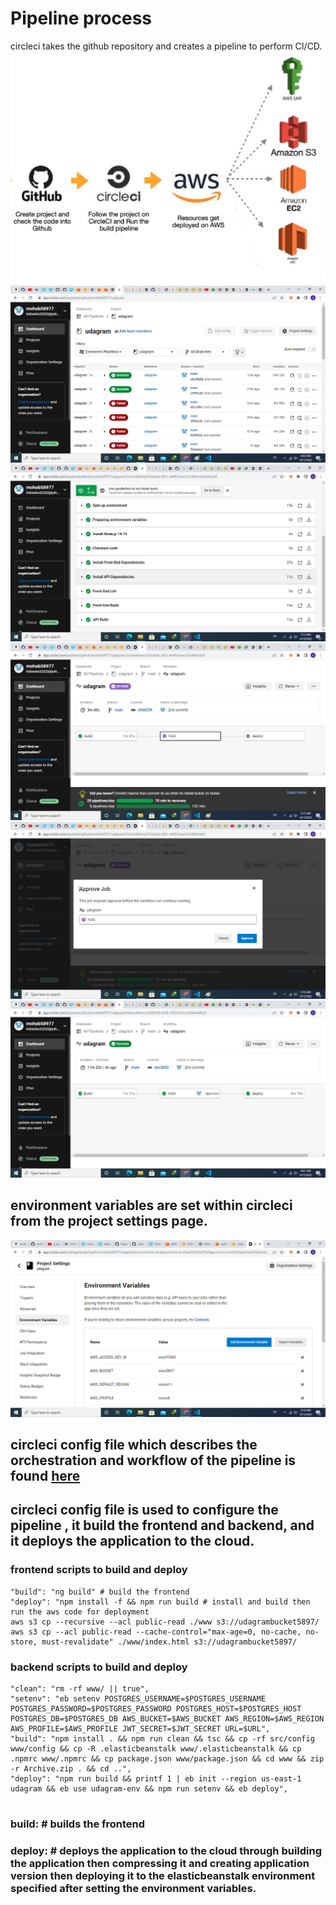 # Pipeline process
circleci takes the github repository and creates a pipeline to perform CI/CD.
![circlecpipelineprocess](CircleCI-Capture.PNG)
![circlecpipeline](circleci-project-pipeline.png)
![circlebuild](circleci-build.png)
![circlehold](circleci-hold.png)
![circleapprove](circleci-approve.png)
![circledeploy](circleci-deploy-stage.png)

## environment variables are set within circleci from the project settings page.
![env-vars](project-environment-variables.png)

## circleci config file which describes the orchestration and workflow of the pipeline is found [here](../.circleci\config.yml)
  

 ## circleci config file is used to configure the pipeline , it build the frontend and backend, and it deploys the application to the cloud.

### frontend scripts to build and deploy
```
"build": "ng build" # build the frontend
"deploy": "npm install -f && npm run build # install and build then run the aws code for deployment
aws s3 cp --recursive --acl public-read ./www s3://udagrambucket5897/
aws s3 cp --acl public-read --cache-control="max-age=0, no-cache, no-store, must-revalidate" ./www/index.html s3://udagrambucket5897/
```
### backend scripts to build and deploy
```
"clean": "rm -rf www/ || true",
"setenv": "eb setenv POSTGRES_USERNAME=$POSTGRES_USERNAME  POSTGRES_PASSWORD=$POSTGRES_PASSWORD POSTGRES_HOST=$POSTGRES_HOST POSTGRES_DB=$POSTGRES_DB AWS_BUCKET=$AWS_BUCKET AWS_REGION=$AWS_REGION AWS_PROFILE=$AWS_PROFILE JWT_SECRET=$JWT_SECRET URL=$URL",
"build": "npm install . && npm run clean && tsc && cp -rf src/config www/config && cp -R .elasticbeanstalk www/.elasticbeanstalk && cp .npmrc www/.npmrc && cp package.json www/package.json && cd www && zip -r Archive.zip . && cd ..",
"deploy": "npm run build && printf 1 | eb init --region us-east-1 udagram && eb use udagram-env && npm run setenv && eb deploy",
    
```
### build: # builds the frontend
### deploy: # deploys the application to the cloud through building the application then compressing it and creating application version then deploying it to the elasticbeanstalk environment specified after setting the environment variables.
